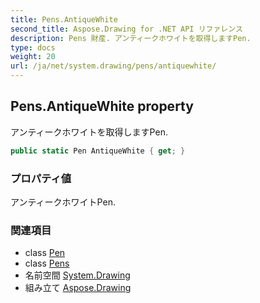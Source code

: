 ```yaml
---
title: Pens.AntiqueWhite
second_title: Aspose.Drawing for .NET API リファレンス
description: Pens 財産. アンティークホワイトを取得しますPen.
type: docs
weight: 20
url: /ja/net/system.drawing/pens/antiquewhite/
---
```

## Pens.AntiqueWhite property

アンティークホワイトを取得しますPen.

```csharp
public static Pen AntiqueWhite { get; }
```

### プロパティ値

アンティークホワイトPen.

### 関連項目

* class [Pen](../../pen/)
* class [Pens](../)
* 名前空間 [System.Drawing](../../pens/)
* 組み立て [Aspose.Drawing](../../../)


